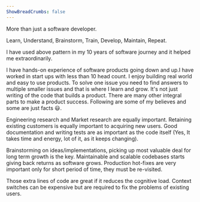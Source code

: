 ```yaml
---
ShowBreadCrumbs: false
---
```


More than just a software developer.

Learn, Understand, Brainstorm, Train, Develop, Maintain, Repeat.

I have used above pattern in my 10 years of software journey and it helped me extraordinarily.

I have hands-on experience of software products going down and up.I have worked in start ups with less than 10 head count. I enjoy building real world and easy to use products. To solve one issue you need to find answers to multiple smaller issues and that is where I learn and grow. It's not just writing of the code that builds a product. There are many other integral parts to make a product success. Following are some of my believes and some are just facts 😃.

Engineering research and Market research are equally important. Retaining existing customers is equally important to acquiring new users. Good documentation and writing tests are as important as the code itself (Yes, It takes time and energy, lot of it, as it keeps changing).


Brainstorming on ideas/implementations, picking up most valuable deal for long term growth is the key. Maintainable and scalable codebases starts giving back returns as software grows. Production hot-fixes are very important only for short period of time, they must be re-visited.

Those extra lines of code are great if it reduces the cognitive load. Context switches can be expensive but are required to fix the problems of existing users.

